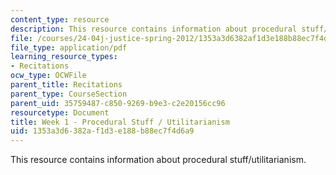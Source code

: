 ```yaml
---
content_type: resource
description: This resource contains information about procedural stuff/utilitarianism.
file: /courses/24-04j-justice-spring-2012/1353a3d6382af1d3e188b88ec7f4d6a9_MIT24_04JS12_Week1.pdf
file_type: application/pdf
learning_resource_types:
- Recitations
ocw_type: OCWFile
parent_title: Recitations
parent_type: CourseSection
parent_uid: 35759487-c850-9269-b9e3-c2e20156cc96
resourcetype: Document
title: Week 1 - Procedural Stuff / Utilitarianism
uid: 1353a3d6-382a-f1d3-e188-b88ec7f4d6a9
---
```

This resource contains information about procedural stuff/utilitarianism.

